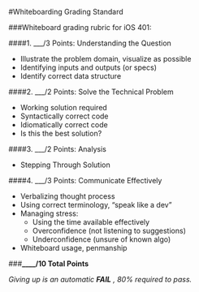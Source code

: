 #Whiteboarding Grading Standard

###Whiteboard grading rubric for iOS 401:

####1. ___/3 Points: Understanding the Question

* Illustrate the problem domain, visualize as possible 
* Identifying inputs and outputs (or specs)
* Identify correct data structure

####2. ___/2 Points: Solve the Technical Problem

* Working solution required
* Syntactically correct code
* Idiomatically correct code
* Is this the best solution?

####3. ___/2 Points: Analysis

* Stepping Through Solution

####4. ___/3 Points: Communicate Effectively

* Verbalizing thought process
* Using correct terminology, “speak like a dev”
* Managing stress:
	* Using the time available effectively
	* Overconfidence (not listening to suggestions)
	* Underconfidence (unsure of known algo)
* Whiteboard usage, penmanship

###**____/10 Total Points**

*Giving up is an automatic* ***FAIL*** *, 80% required to pass.*
